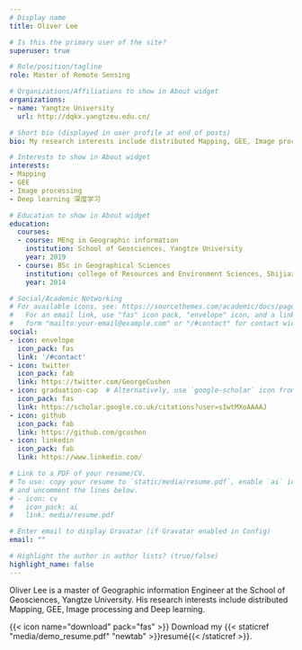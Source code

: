 ```yaml
---
# Display name
title: Oliver Lee

# Is this the primary user of the site?
superuser: true

# Role/position/tagline
role: Master of Remote Sensing

# Organizations/Affiliations to show in About widget
organizations:
- name: Yangtze University
  url: http://dqkx.yangtzeu.edu.cn/

# Short bio (displayed in user profile at end of posts)
bio: My research interests include distributed Mapping, GEE, Image processing and Deep learning.

# Interests to show in About widget
interests:
- Mapping
- GEE
- Image processing
- Deep learning 深度学习

# Education to show in About widget
education:
  courses:
  - course: MEng in Geographic information
    institution: School of Geosciences, Yangtze University
    year: 2019
  - course: BSc in Geographical Sciences
    institution: college of Resources and Environment Sciences, Shijiazhuang University
    year: 2014

# Social/Academic Networking
# For available icons, see: https://sourcethemes.com/academic/docs/page-builder/#icons
#   For an email link, use "fas" icon pack, "envelope" icon, and a link in the
#   form "mailto:your-email@example.com" or "/#contact" for contact widget.
social:
- icon: envelope
  icon_pack: fas
  link: '/#contact'
- icon: twitter
  icon_pack: fab
  link: https://twitter.com/GeorgeCushen
- icon: graduation-cap  # Alternatively, use `google-scholar` icon from `ai` icon pack
  icon_pack: fas
  link: https://scholar.google.co.uk/citations?user=sIwtMXoAAAAJ
- icon: github
  icon_pack: fab
  link: https://github.com/gcushen
- icon: linkedin
  icon_pack: fab
  link: https://www.linkedin.com/

# Link to a PDF of your resume/CV.
# To use: copy your resume to `static/media/resume.pdf`, enable `ai` icons in `params.toml`, 
# and uncomment the lines below.
# - icon: cv
#   icon_pack: ai
#   link: media/resume.pdf

# Enter email to display Gravatar (if Gravatar enabled in Config)
email: ""

# Highlight the author in author lists? (true/false)
highlight_name: false
---
```


Oliver Lee is a master of Geographic information Engineer at the School of Geosciences, Yangtze University. His research interests include distributed Mapping, GEE, Image processing and Deep learning. 



{{< icon name="download" pack="fas" >}} Download my {{< staticref "media/demo_resume.pdf" "newtab" >}}resumé{{< /staticref >}}.
